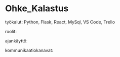 ﻿# Ohke_Kalastus

työkalut:
  Python, Flask, React, MySql, VS Code, Trello

roolit:

ajankäyttö:

kommunikaatiokanavat:



